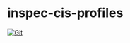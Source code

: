 # inspec-cis-profiles

[![Git](https://app.soluble.cloud/api/v1/public/badges/e1578512-9898-49a3-b965-459d49a7836e.svg?orgId=181077132735)](https://app.soluble.cloud/repos/details/github.com/galenemery/inspec-cis-profiles?orgId=181077132735)  

